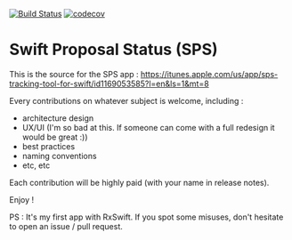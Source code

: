 [![Build Status](https://travis-ci.org/Neirys/sps.svg)](https://travis-ci.org/Neirys/sps) [![codecov](https://codecov.io/gh/Neirys/sps/branch/develop/graph/badge.svg)](https://codecov.io/gh/Neirys/sps)

Swift Proposal Status (SPS)
===========================

This is the source for the SPS app : https://itunes.apple.com/us/app/sps-tracking-tool-for-swift/id1169053585?l=en&ls=1&mt=8

Every contributions on whatever subject is welcome, including :
- architecture design
- UX/UI (I'm so bad at this. If someone can come with a full redesign it would be great :))
- best practices
- naming conventions
- etc, etc

Each contribution will be highly paid (with your name in release notes).

Enjoy !

PS : It's my first app with RxSwift. If you spot some misuses, don't hesitate to open an issue / pull request.
